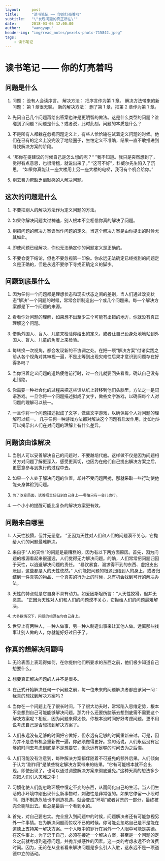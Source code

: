 ```yaml
---
layout:     post
title:      "读书笔记 —— 你的灯亮着吗"
subtitle:   "\"发现问题的真正所在\""
date:       2018-03-05 12:00:00
author:     "wangyapu"
header-img: "img/read_notes/pexels-photo-715842.jpeg"
tags:
    - 读书笔记
---
```



# 读书笔记 —— 你的灯亮着吗

## 问题是什么

1. 问题： 没有人会读序言。
   解决方法： 把序言作为第 1 章。
   解决方法带来的新问题： 第 1 章很无聊。
   新的解决方法： 删了第 1 章，把第 2 章作为第 1 章。

2. 先问自己几个问题再给出答案也许是更明智的做法。这是什么类型的问题？谁碰到了问题？问题是什么？或者说，此时此刻，问题的本质是什么？

3. 不是所有人都栽在忽视问题定义上，有些人恰恰输在试着定义问题的时候。他们在已有的定义上没完没了地绕圈子，生怕定义不准确，结果一直不敢推进到寻找解决方案的阶段。

4. “那你在提建议的时候自己是怎么想的呢？“  ”我不知道。我只是突然想到了，觉得有点意思，也很滑稽，就说出来了。” “这可不好”，科威尔先生陷入了沉思， “如果你真能让一座大楼用上另一座大楼的电梯，我可有个机会给你。”

5. 别去费力帮缺乏幽默感的人解决问题。

## 这次的问题是什么

1. 不要把别人的解决方法作为定义问题的方法。

2. 如果你解决问题太过神速，别人根本不会相信你真的解决了问题。

3. 别把问题的解决方案误当作问题的定义，当这个解决方案是由你提出的时候尤其如此。

4. 即使问题已经解决，你也无法确定你的问题定义是正确的。

5. 不要仓促下结论，但也不要忽视第一印象。你永远无法确定已经找到的问题定义是正确的，但是永远不要停下寻找正确定义的脚步。

## 问题到底是什么

1. 因为任何一个问题都是理想状态和现实状态之间的差别，当人们通过改变状态“解决”一个问题的时候，常常会新制造出一个或几个问题来。每一个解决方案都是下一个问题的来源。

2. 看看你对问题的理解，如果想不出至少三个可能有出错的地方，你就没有真正理解这个问题。

3. 借助外国人、盲人、儿童来检验你给出的定义，或者让自己设身处地地站到外国人、盲人、儿童的角度上来检验。

4. 每转换一次视角，都会发现新的不协调之处。在把一项“解决方案”付诸实践之前从各个视角对其审视一遍，不是比等到出现灾难性后果才意识到问题存在好得多吗？

5. 当你沿着定义问题的道路疲倦前行时，过一会儿就要回头看看，确认自己没有走错路。

6. 你需要一种社会化的过程来把这些话从纸上转移到他们头脑里，方法之一是词语游戏。一旦你将一个问题描述拟成了文字，做些文字游戏，以确保每个人对问题的理解可以统一。

7. 一旦你将一个问题描述拟成了文字，做些文字游戏，以确保每个人对问题的理解可以统一。 几乎任何一种游戏方法都对解决这个问题有启发作用，比如也许可以揭示出人们在对问题的理解上有什么差异。

## 问题该由谁解决


1. 当别人可以妥善解决自己的问题时，不要越俎代庖。这样做不仅是因为问题相关方对问题了解更深入、感受更真切，也因为在他们自己提出解决方案之后，更愿意参与到执行的过程中去。

2. 如果一个人处于解决问题的位置，却并不受问题困扰，那就采取一些行动使他能亲身体验到问题。

3. `为了改变局面，试着把责任归到自己身上——哪怕只有一会儿也行`。

4. 一个小小的提醒可能比复杂的解决方案更有效。


## 问题来自哪里

1. 人天性狡猾，但并无恶意。 ”正因为天性对人们和人们的问题漠不关心，它抛给人们的问题最难解决。

2. 来自于“人的天性”的问题是最糟糕的，因为有以下两方面原因。首先，因为问题的根源看起来很遥远，人们觉得无力解决问题。的确，人们常常把问题归因于天性，以逃避解决问题的责任。 “暴饮暴食、渴求得不到的东西、虚报支出账目，这些都是人的天性使然。”  人们能把问题的根源归结到人的身上，或者归结到一件真实的物品、一个真实的行为上的时候，总有机会找到可行的解决办法。

3. 天性的特点就是它自身不具有动力。如爱因斯坦所言：“人天性狡猾，但并无恶意。 ”正因为天性对人们和人们的问题漠不关心，它抛给人们的问题最难解决。

4. `大多数情况下，问题的根源在你自己身上。`

5. 世界上有两种人，一种人做事，另一种人制造出事来让其他人做。远离那些找事让别人做的人，你就能好好过日子了。

## 你真的想解决问题吗

1. 无论表面上表现得如何，在你提供他们所要求的东西之前，他们极少知道自己想要什么。

2. 想要真正解决问题的人并不是很多。

3. 在正式开始解决任何一个问题之前，每一位未来的问题解决者都应该问一问：我真的想找到解决方案吗？

4. 当你在一个问题上花了很长时间，下了很大功夫时，常常陷入思维定势，根本不会想到自己可能能够解决问题，那为什么还要伤脑筋去想到底需不需要这个解决方案呢？相反，因为问题来得太快，你根本没时间好好考虑问题，更不用说考虑自己是否想找到解决方案了。

5. 人们永远没有足够的时间把它做好，但永远有足够的时间重新来过。可是，因为并不是总有机会重新做一遍，你必须做得更好。换句话说，人们永远没有足够的时间去考虑到底是不是想要它，但永远有足够的时间去为之后悔。

6. 人们可能没有注意到，每种解决方案都伴随着不可避免的额外后果。人们倾向于认为“副作用”是某些特定解决方案带来的结果。“它有可能根本就不会出现。即使出现了，也可以通过调整解决方案来彻底避免。”这种天真的想法多少次把人们引入灾难之中！ 

7. 习惯化使人们能忽略环境中恒定不变的东西，从而简化自己的生活。当人们生活的小环境中刚出现什么新事物时，刺激性是非常强的。如果它停留一小段时间，既不制造危险也不创造机遇，就会变成“环境”或者背景的一部分，最终被完全剔除出去。鱼总是最后一个看到水的。

8. 首先，对自己要忠实。完全投入到问题中的时候，问题解决者还有可能忽视另外一件事情。在为解决问题而惊叹不已的时候，你可能会忽略自己是不是能在道德上支持某一解决方案。一个人眼中的罪行在另外一个人眼中可能是美德。在这件事上，为了忠于自己，必须在接近一个解决方案，甚至是一个问题的定义之前就考虑到道德问题，并抛弃掉感性的因素。这一类的考虑永远不会浪费时间。因为，无论在从业者看来解决问题是多么引人入胜，这永远不是一项道德中立的活动。

